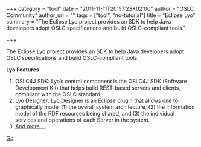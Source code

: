 +++
category = "tool"
date = "2011-11-11T20:57:23+02:00"
author = "OSLC Community"
author_uri = ""
tags = ["tool", "no-tutorial"]
title = "Eclipse Lyo"
summary = "The Eclipse Lyo project provides an SDK to help Java developers adopt OSLC specifications and build OSLC-compliant tools."

+++

The Eclipse Lyo project provides an SDK to help Java developers adopt OSLC specifications and build OSLC-compliant tools.

__Lyo Features__

1. OSLC4J SDK: Lyo’s central component is the OSLC4J SDK (Software Development Kit) that helps build REST-based servers and clients, compliant with the OSLC standard.
1. Lyo Designer: Lyo Designer is an Eclipse plugin that allows one to graphically model (1) the overall system architecture, (2) the information model of the RDF resources being shared, and (3) the individual services and operations of each Server in the system.
1. [And more ...](https://oslc.github.io/developing-oslc-applications/eclipse_lyo/eclipse-lyo.html)

[Go](https://oslc.github.io/developing-oslc-applications/eclipse_lyo/eclipse-lyo.html)
